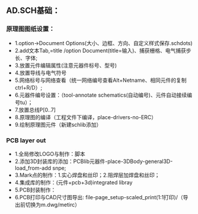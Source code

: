 ## AD.SCH基础：  
### 原理图图纸设置：  
  - 1.option->Document Options(大小、边框、方向、自定义样式保存.schdots)  
  - 2.add文本Tab,=title /option Document(title=输入)、捕获栅格、电气捕获步长、字体;  
  - 3.放置元件编辑属性(注意元器件标号、型号)   
  - 4.放置导线与电气符号  
  - 5.网络标号与网络查看（统一网络编号查看Alt+Netname、相同元件的复制ctrl+R/D）;    
  - 6.元器件编号设置：（tool-annotate schematics(自动编号)、元件自动接续编号tu）； 
  - 7.放置总线P[0..7]  
  - 8.原理图的编译（工程文件下编译，place-drivers-no-ERC）  
  - 9.绘制原理图元件（新建schlib添加）
  
### PCB layer out  
  - 1.全局修改LOGO与制作：脚本  
  - 2.添加3D封装库的添加：PCBlib元器件-place-3DBody-general3D-load_from-add snpe;    
  - 3.Mark点的制作：1.实心焊盘和丝印；2.阻焊层加焊盘和丝印；  
  - 4.集成库的制作：(元件+pcb+3d)integrated libray    
  - 5.PCB封装制作：  
  - 6.PCB打印与CAD尺寸图导出: file-page_setup-scaled_print(1:1打印)/（导出前切换为m.dwg/metirc）  
